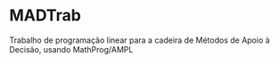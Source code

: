 # MADTrab

Trabalho de programação linear para a cadeira de Métodos de Apoio à Decisão, usando MathProg/AMPL
